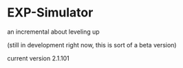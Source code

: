 # EXP-Simulator
an incremental about leveling up

(still in development right now, this is sort of a beta version)

current version 2.1.101
